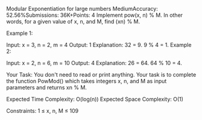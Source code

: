 Modular Exponentiation for large numbers
MediumAccuracy: 52.56%Submissions: 36K+Points: 4
Implement pow(x, n) % M.
In other words, for a given value of x, n, and M, find  (xn) % M.
 

Example 1:

Input:
x = 3, n = 2, m = 4
Output:
1
Explanation:
32 = 9. 9 % 4 = 1.
Example 2:

Input:
x = 2, n = 6, m = 10
Output:
4
Explanation:
26 = 64. 64 % 10 = 4.

Your Task:
You don't need to read or print anything. Your task is to complete the function PowMod() which takes integers x, n, and M as input parameters and returns xn % M.
 

Expected Time Complexity: O(log(n))
Expected Space Complexity: O(1)
 

Constraints:
1 ≤ x, n, M ≤ 109